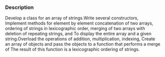 ### Description ###
Develop a class for an array of strings.Write several constructors, 
Implement methods for element by element concatenation of two arrays, 
ordering of strings in lexicographic order, merging of two arrays with deletion of repeating strings, and
To display the entire array and a given string.Overload the operations of addition, multiplication, indexing, 
Create an array of objects and pass the objects to a function that performs a merge of
The result of this function is a lexicographic ordering of strings.
